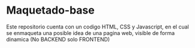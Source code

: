 # Maquetado-base
Este repositorio cuenta con un codigo HTML, CSS y Javascript, en el cual se enmaqueta una posible idea de una pagina web, visible de forma dinamica (No BACKEND solo FRONTEND)
